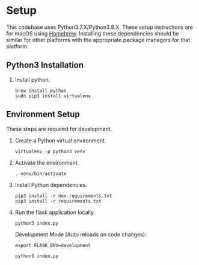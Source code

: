 # Setup

This codebase uses Python3.7.X/Python3.8.X. These setup instructions are for macOS using [Homebrew](https://brew.sh).
Installing these dependencies should be similar for other platforms with the appropriate package managers for that platform.

## Python3 Installation

1. Install python.

    ```shell
    brew install python
    sudo pip3 install virtualenv
    ```

## Environment Setup

These steps are required for development.

1. Create a Python virtual environment.

    ```shell
    virtualenv -p python3 venv
    ```

2. Activate the environment.

    ```shell
    . venv/bin/activate
    ```

3. Install Python dependencies.

    ```shell
    pip3 install -r dev-requirements.txt
    pip3 install -r requirements.txt
    ```

4. Run the flask application locally.

    ```shell
    python3 index.py
    ```

    Development Mode (Auto reloads on code changes):

    ```shell
    export FLASK_ENV=development

    python3 index.py
    ```
